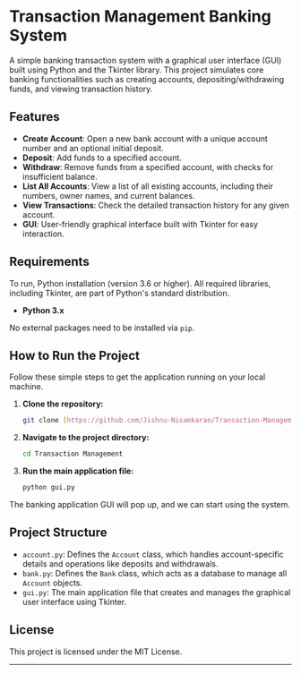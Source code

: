 # Transaction Management Banking System

A simple banking transaction system with a graphical user interface (GUI) built using Python and the Tkinter library. This project simulates core banking functionalities such as creating accounts, depositing/withdrawing funds, and viewing transaction history.

## Features

- **Create Account**: Open a new bank account with a unique account number and an optional initial deposit.
- **Deposit**: Add funds to a specified account.
- **Withdraw**: Remove funds from a specified account, with checks for insufficient balance.
- **List All Accounts**: View a list of all existing accounts, including their numbers, owner names, and current balances.
- **View Transactions**: Check the detailed transaction history for any given account.
- **GUI**: User-friendly graphical interface built with Tkinter for easy interaction.

## Requirements

To run, Python installation (version 3.6 or higher). All required libraries, including Tkinter, are part of Python's standard distribution.

- **Python 3.x**

No external packages need to be installed via `pip`.

## How to Run the Project

Follow these simple steps to get the application running on your local machine.

1.  **Clone the repository:**
    ```bash
    git clone [https://github.com/Jishnu-Nisamkarao/Transaction-Management.git](https://github.com/Jishnu-Nisamkarao/Transaction-Management.git)
    ```
2.  **Navigate to the project directory:**
    ```bash
    cd Transaction Management
    ```
3.  **Run the main application file:**
    ```bash
    python gui.py
    ```

The banking application GUI will pop up, and we can start using the system.

## Project Structure

- `account.py`: Defines the `Account` class, which handles account-specific details and operations like deposits and withdrawals.
- `bank.py`: Defines the `Bank` class, which acts as a database to manage all `Account` objects.
- `gui.py`: The main application file that creates and manages the graphical user interface using Tkinter.

## License

This project is licensed under the MIT License.

---
